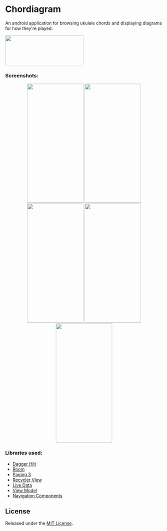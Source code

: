 # Chordiagram

An android application for browsing ukulele chords and displaying diagrams for how they're played.

<a href="https://play.google.com/store/apps/details?id=com.akhttp.chordiagram"><img src="https://i.ibb.co/vzQsr3j/5a902dbf7f96951c82922875.png" width=250 height=96>
</a>

### Screenshots:

<p align="center"> 
<img src="https://i.ibb.co/fvNYZDt/01.png" width=180 height =381> <img src="https://i.ibb.co/WsgQRyD/02.png" width=180 height =381>
<img src="https://i.ibb.co/Srx0D8T/03.png" width=180 height =381> <img src="https://i.ibb.co/4177rRW/04.png" width=180 height =381> 
<img src="https://i.ibb.co/v1LChwD/05.png" width=180 height =381>
</p>

### Libraries used:

- [Dagger Hilt](https://dagger.dev/hilt)
- [Room](https://developer.android.com/reference/androidx/room/package-summary)
- [Paging 3](https://developer.android.com/topic/libraries/architecture/paging/v3-overview)
- [Recycler View](https://developer.android.com/jetpack/androidx/releases/recyclerview)
- [Live Data](https://developer.android.com/topic/libraries/architecture/livedata)
- [View Model](https://developer.android.com/topic/libraries/architecture/viewmodel)
- [Navigation Components](https://developer.android.com/jetpack/androidx/releases/navigation)

## License
Released under the [MIT License](https://github.com/akhattab451/Chordiagram/blob/main/LICENSE.md).


